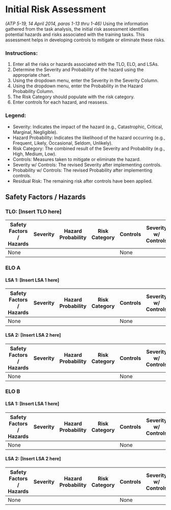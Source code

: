 # Initial Risk Assessment
*(ATP 5-19, 14 April 2014, paras 1-13 thru 1-46)*
Using the information gathered from the task analysis, the initial risk assessment identifies potential hazards and risks associated with the training tasks. This assessment helps in developing controls to mitigate or eliminate these risks.

### Instructions:
1. Enter all the risks or hazards associated with the TLO, ELO, and LSAs.
2. Determine the Severity and Probability of the hazard using the appropriate chart.
3. Using the dropdown menu, enter the Severity in the Severity Column.
4. Using the dropdown menu, enter the Probability in the Hazard Probability Column.
5. The Risk Category should populate with the risk category.
6. Enter controls for each hazard, and reassess.

### Legend:
- Severity: Indicates the impact of the hazard (e.g., Catastrophic, Critical, Marginal, Negligible).
- Hazard Probability: Indicates the likelihood of the hazard occurring (e.g., Frequent, Likely, Occasional, Seldom, Unlikely).
- Risk Category: The combined result of the Severity and Probability (e.g., High, Medium, Low).
- Controls: Measures taken to mitigate or eliminate the hazard.
- Severity w/ Controls: The revised Severity after implementing controls.
- Probability w/ Controls: The revised Probability after implementing controls.
- Residual Risk: The remaining risk after controls have been applied.


## Safety Factors / Hazards
### TLO: [Insert TLO here]

| Safety Factors / Hazards | Severity | Hazard Probability | Risk Category | Controls | Severity w/ Controls | Probability w/ Controls | Residual Risk |
|--------------------------|----------|--------------------|---------------|----------|----------------------|------------------------|---------------|
| None                     |          |                    |               | None     |                      |                        |               |

### ELO A
#### LSA 1: [Insert LSA 1 here]

| Safety Factors / Hazards | Severity | Hazard Probability | Risk Category | Controls | Severity w/ Controls | Probability w/ Controls | Residual Risk |
|--------------------------|----------|--------------------|---------------|----------|----------------------|------------------------|---------------|
| None                     |          |                    |               | None     |                      |                        |               |

#### LSA 2: [Insert LSA 2 here]

| Safety Factors / Hazards | Severity | Hazard Probability | Risk Category | Controls | Severity w/ Controls | Probability w/ Controls | Residual Risk |
|--------------------------|----------|--------------------|---------------|----------|----------------------|------------------------|---------------|
| None                     |          |                    |               | None     |                      |                        |               |

### ELO B
#### LSA 1: [Insert LSA 1 here]

| Safety Factors / Hazards | Severity | Hazard Probability | Risk Category | Controls | Severity w/ Controls | Probability w/ Controls | Residual Risk |
|--------------------------|----------|--------------------|---------------|----------|----------------------|------------------------|---------------|
| None                     |          |                    |               | None     |                      |                        |               |

#### LSA 2: [Insert LSA 2 here]

| Safety Factors / Hazards | Severity | Hazard Probability | Risk Category | Controls | Severity w/ Controls | Probability w/ Controls | Residual Risk |
|--------------------------|----------|--------------------|---------------|----------|----------------------|------------------------|---------------|
| None                     |          |                    |               | None     |                      |                        |               |

